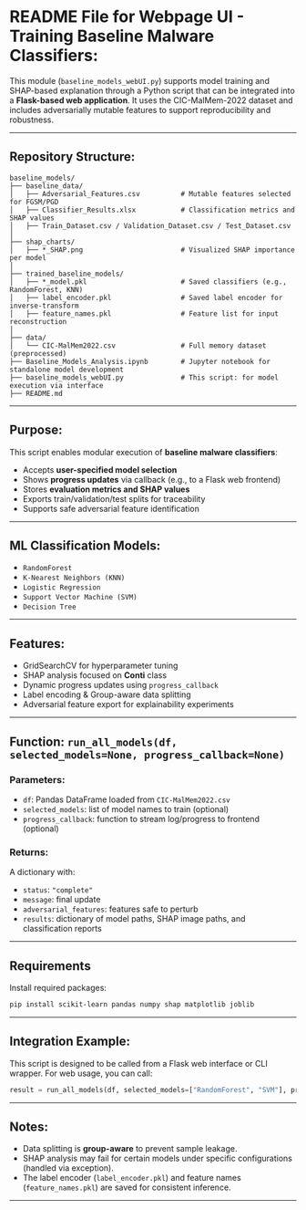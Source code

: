 # README File for Webpage UI - Training Baseline Malware Classifiers:

This module (`baseline_models_webUI.py`) supports model training and SHAP-based explanation through a Python script that can be integrated into a **Flask-based web application**. It uses the CIC-MalMem-2022 dataset and includes adversarially mutable features to support reproducibility and robustness.

---

## Repository Structure:

```
baseline_models/
├── baseline_data/
│   ├── Adversarial_Features.csv          # Mutable features selected for FGSM/PGD
│   ├── Classifier_Results.xlsx           # Classification metrics and SHAP values
│   ├── Train_Dataset.csv / Validation_Dataset.csv / Test_Dataset.csv
│
├── shap_charts/
│   ├── *_SHAP.png                        # Visualized SHAP importance per model
│
├── trained_baseline_models/
│   ├── *_model.pkl                       # Saved classifiers (e.g., RandomForest, KNN)
│   ├── label_encoder.pkl                 # Saved label encoder for inverse-transform
│   ├── feature_names.pkl                 # Feature list for input reconstruction
│
├── data/
│   └── CIC-MalMem2022.csv                # Full memory dataset (preprocessed)
├── Baseline_Models_Analysis.ipynb        # Jupyter notebook for standalone model development
├── baseline_models_webUI.py              # This script: for model execution via interface
├── README.md
```

---

## Purpose:

This script enables modular execution of **baseline malware classifiers**:
- Accepts **user-specified model selection**
- Shows **progress updates** via callback (e.g., to a Flask web frontend)
- Stores **evaluation metrics and SHAP values**
- Exports train/validation/test splits for traceability
- Supports safe adversarial feature identification

---

## ML Classification Models:

- `RandomForest`
- `K-Nearest Neighbors (KNN)`
- `Logistic Regression`
- `Support Vector Machine (SVM)`
- `Decision Tree`

---

## Features:

- GridSearchCV for hyperparameter tuning
- SHAP analysis focused on **Conti** class
- Dynamic progress updates using `progress_callback`
- Label encoding & Group-aware data splitting
- Adversarial feature export for explainability experiments

---

## Function: `run_all_models(df, selected_models=None, progress_callback=None)`

### Parameters:
- `df`: Pandas DataFrame loaded from `CIC-MalMem2022.csv`
- `selected_models`: list of model names to train (optional)
- `progress_callback`: function to stream log/progress to frontend (optional)

### Returns:
A dictionary with:
- `status`: `"complete"`
- `message`: final update
- `adversarial_features`: features safe to perturb
- `results`: dictionary of model paths, SHAP image paths, and classification reports

---

## Requirements
Install required packages:
```bash
pip install scikit-learn pandas numpy shap matplotlib joblib
```

---

## Integration Example:
This script is designed to be called from a Flask web interface or CLI wrapper. For web usage, you can call:
```python
result = run_all_models(df, selected_models=["RandomForest", "SVM"], progress_callback=log_fn)
```

---

## Notes:
- Data splitting is **group-aware** to prevent sample leakage.
- SHAP analysis may fail for certain models under specific configurations (handled via exception).
- The label encoder (`label_encoder.pkl`) and feature names (`feature_names.pkl`) are saved for consistent inference.

---

